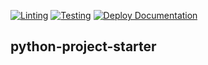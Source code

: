 [![Linting](https://github.com/ithingv34/python-project-starter/actions/workflows/lint.yml/badge.svg?branch=main)](https://github.com/ithingv34/python-project-starter/actions/workflows/lint.yml)
[![Testing](https://github.com/ithingv34/python-project-starter/actions/workflows/test.yml/badge.svg?branch=main)](https://github.com/ithingv34/python-project-starter/actions/workflows/test.yml)
[![Deploy Documentation](https://github.com/ithingv34/python-project-starter/actions/workflows/pages.yml/badge.svg?branch=main)](https://github.com/ithingv34/python-project-starter/actions/workflows/pages.yml)

## python-project-starter